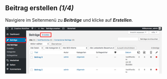 ## Beitrag erstellen *(1/4)*

Navigiere im Seitenmenü zu _**Beiträge**_ und klicke auf _**Erstellen**_.

![image](./assets/create.jpg)
